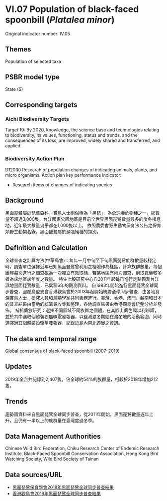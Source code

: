 # VI.07 Population of black-faced spoonbill (*Platalea minor*)
Original indicator number: IV.05

<script type="text/javascript" src="http://cdn.mathjax.org/mathjax/latest/MathJax.js?config=TeX-AMS-MML_HTMLorMML"></script>

## Themes
Population of selected taxa
## PSBR model type
State (S)
## Corresponding targets
### Aichi Biodiversity Targets
Target 19: By 2020, knowledge, the science base and technologies relating to biodiversity, its values, functioning, status and trends, and the consequences of its loss, are improved, widely shared and transferred, and applied.
### Biodiversity Action Plan
D12030 Research of population changes of indicating animals, plants, and micro organisms. Action plan key performance indicator:
* Research items of changes of indicating species
## Background
黑面琵鷺屬於琵鷺亞科，賞鳥人士則俗稱為「黑琵」，為全球瀕危物種之一，總數量不超過3,000隻。台江國家公園地區是目前全世界黑面琵鷺數量最多的度冬棲息地，近年最大數量幾乎都在1,000隻以上。 依照農委會野生動物保育法公告之保育類野生動物名錄，黑面琵鷺屬於瀕臨絕種的類別。
## Definition and Calculation
全球普查之計算方法(中華鳥會)：每年一月中旬至下旬黑面琵鷺族群數量較穩定時，調查單位選擇近年已知黑面琵鷺曾利用之棲地作為樣區，計算族群數量。每個團體每次進行之調查視為一次獨立有效取樣，若某地區有兩次調查，則取數量較多者為該地區該年度之數量。 特生七股研究中心自2011年起每日進行定點觀測台江濕地黑面琵鷺數量，已累積6年的觀測資料。 自1993年開始進行黑面琵鷺全球同步普查，國際鳥盟支會香港觀鳥會於2003年起開始統籌全球同步普查，由各地資深賞鳥人士、研究人員和鳥類學家共同義務進行。臺灣、香港、澳門、越南和日本的普查結果由當地的統籌員收集和整理，各地調查結果由香港觀鳥會統整分析並發佈。 補抓繫放研究：選擇不同區域不同族群之個體，在其腳上繫色環以利辨識，並於其中選取個體裝設無線電發報器，以監測渡冬期間在渡冬地的活動範圍，同時選擇適宜個體裝設衛星發報器，紀錄於島內南北遷徙之資訊。
## The data and temporal range
Global consensus of black-faced spoonbill (2007–2019)
## Updates
2019年全台共記錄到2,407隻，佔全球約54%的族群量，相較於2018年增加212隻。
## Trends
趨勢圖資料來自黑面琵鷺全球同步普查，從2011年開始，黑面琵鷺數量逐年上升，且仍有一半以上的族群量在臺灣度過冬季。
## Data Management Authorities
Chinese Wild Bird Federation, Chiku Research Center of Endemic Research Institute, Black-Faced Spoonbill Conservation Association, Hong Kong Bird Watching Society, Wild Bird Society of Tainan
## Data sources/URL
* [黑面琵鷺保育學會2018年黑面琵鷺全球同步普查結果](http://www.bfsa.org.tw/tc/research-in.php?cn=44&&id=353)
* [香港觀鳥會2019年黑面琵鷺全球同步普查結果](https://www.hkbws.org.hk/cms/join-us-tw/zh-tw/project-tw/endangered-species-tw/bfs/bfs-census2019)